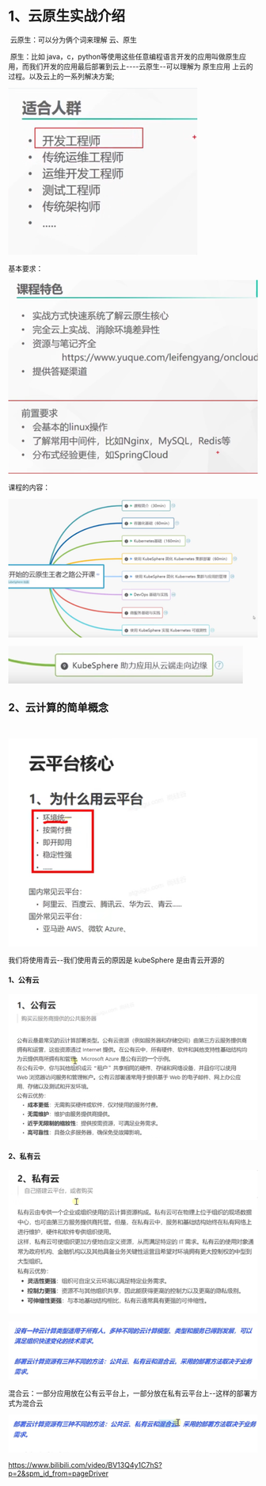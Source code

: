 # 1、云原生实战介绍



​	云原生：可以分为俩个词来理解 云、原生

​			原生：比如 java，c，python等使用这些任意编程语言开发的应用叫做原生应用，而我们开发的应用最后部署到云上----云原生--可以理解为 原生应用 上云的过程。以及云上的一系列解决方案;

![1642756162749](../../.vuepress/public/images/1642756162749.png)



基本要求：

![1642756224169](../../.vuepress/public/images/1642756224169.png)



课程的内容：

![1642756682205](../../.vuepress/public/images/1642756682205.png)

![1642756704411](../../.vuepress/public/images/1642756704411.png)







## 2、云计算的简单概念

​	

![1642756972684](../../.vuepress/public/images/1642756972684.png)

我们将使用青云--我们使用青云的原因是 kubeSphere 是由青云开源的



#### 1、公有云

![1642757175248](../../.vuepress/public/images/1642757175248.png)



#### 2、私有云

![1642757446694](../../.vuepress/public/images/1642757446694.png)



![1642759771447](../../.vuepress/public/images/1642759771447.png)

混合云：一部分应用放在公有云平台上，一部分放在私有云平台上--这样的部署方式为混合云

![1642759820653](../../.vuepress/public/images/1642759820653.png)



https://www.bilibili.com/video/BV13Q4y1C7hS?p=2&spm_id_from=pageDriver

































